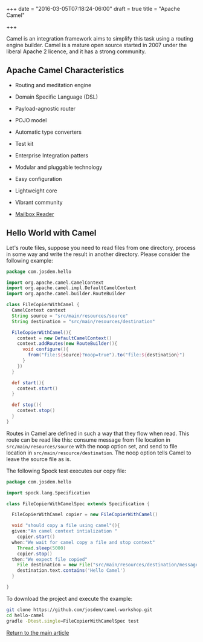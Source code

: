 +++
date = "2016-03-05T07:18:24-06:00"
draft = true
title = "Apache Camel"

+++

Camel is an integration framework aims to simplify this task using a routing engine builder. Camel is a mature open source started in 2007 under the liberal Apache 2 licence, and it has a strong community.

## Apache Camel Characteristics

* Routing and meditation engine
* Domain Specific Language (DSL)
* Payload-agnostic router
* POJO model
* Automatic type converters
* Test kit
* Enterprise Integration patters
* Modular and pluggable technology
* Easy configuration
* Lightweight core
* Vibrant community

* [Mailbox Reader](/techtalk/camel/mailbox_reader)

## Hello World with Camel

Let's route files, suppose you need to read files from one directory, process in some way and write the result in another directory. Please consider the following example:

```groovy
package com.josdem.hello

import org.apache.camel.CamelContext
import org.apache.camel.impl.DefaultCamelContext
import org.apache.camel.builder.RouteBuilder

class FileCopierWithCamel {
  CamelContext context
  String source = "src/main/resources/source"
  String destination = "src/main/resources/destination"

  FileCopierWithCamel(){
    context = new DefaultCamelContext()
    context.addRoutes(new RouteBuilder(){
      void configure(){
        from("file:${source}?noop=true").to("file:${destination}")
      }
    })
  }

  def start(){
    context.start()
  }

  def stop(){
    context.stop()
  }
}

```

Routes in Camel are defined in such a way that they flow when read. This route can be read like this: consume message from file location in `src/main/resources/source` with the noop option set, and send to file location in `src/main/resource/destination`. The noop option tells Camel to leave the source file as is.

The following Spock test executes our copy file:

```groovy
package com.josdem.hello

import spock.lang.Specification

class FileCopierWithCamelSpec extends Specification {

  FileCopierWithCamel copier = new FileCopierWithCamel()

  void "should copy a file using camel"(){
  given:"An camel context intialization "
    copier.start()
  when:"We wait for camel copy a file and stop context"
    Thread.sleep(5000)
    copier.stop()
  then:"We expect file copied"
    File destination = new File("src/main/resources/destination/message.txt")
    destination.text.contains('Hello Camel')
  }

}
```

To download the project and execute the example:

```bash
git clone https://github.com/josdem/camel-workshop.git
cd hello-camel
gradle -Dtest.single=FileCopierWithCamelSpec test
```

[Return to the main article](/techtalk/techtalks)

